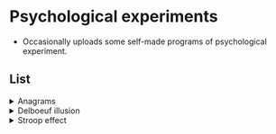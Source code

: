 # Psychological experiments

- Occasionally uploads some self-made programs of psychological experiment. 

## List

<details>
  <summary>Anagrams</summary>

  - [Check the code](https://github.com/WhatJun/Psychological-experiments/tree/main/Anagrams)
  - Based on [Psychopy](https://github.com/psychopy/psychopy)

</details>
  
<details>
  <summary>Delboeuf illusion</summary>
  
  - [Check the code](https://github.com/WhatJun/Psychological-experiments/tree/main/Delboeuf%20illusion)
  - Based on [Psychopy](https://github.com/psychopy/psychopy)

</details>

<details>
  <summary>Stroop effect</summary>
  
  - [Check the code](https://github.com/WhatJun/Psychological-experiments/tree/main/Stroop%20Effect)
  - Based on [p5.js](https://github.com/processing/p5.js)
  
</details>

